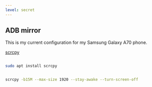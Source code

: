 ```yaml
---
level: secret
---
```


## ADB mirror 

This is my current configuration for my Samsung Galaxy A70 phone. 

[scrcpy](https://github.com/Genymobile/scrcpy)

```bash title="Installation"

sudo apt install scrcpy

```

```bash title="Running scrcpy, disabling phone screen"

scrcpy -b15M --max-size 1920 --stay-awake --turn-screen-off

```

